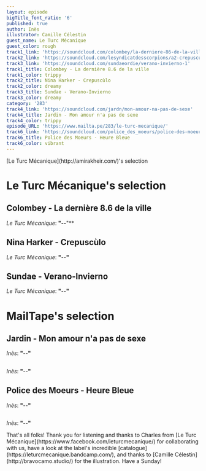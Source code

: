 ```yaml
---
layout: episode
bigTitle_font_ratio: '6'
published: true
author: Inès
illustrator: Camille Célestin
guest_name: Le Turc Mécanique
guest_color: rough
track1_link: 'https://soundcloud.com/colombey/la-derniere-86-de-la-ville'
track2_link: 'https://soundcloud.com/lesyndicatdesscorpions/a2-crepusculo'
track3_link: 'https://soundcloud.com/sundaeordie/verano-invierno-1'
track1_title: Colombey - La dernière 8.6 de la ville
track1_color: trippy
track2_title: Nina Harker - Crepuscùlo
track2_color: dreamy
track3_title: Sundae - Verano-Invierno
track3_color: dreamy
category: '283'
track4_link: 'https://soundcloud.com/jardn/mon-amour-na-pas-de-sexe'
track4_title: Jardin - Mon amour n'a pas de sexe
track4_color: trippy
episode_URL: 'https://www.mailta.pe/283/le-turc-mecanique/'
track6_link: 'https://soundcloud.com/police_des_moeurs/police-des-moeurs-heure-bleue-1'
track6_title: Police des Moeurs - Heure Bleue
track6_color: vibrant
---
```

<p id="introduction"> [Le Turc Mécanique](http://amirakheir.com/)'s selection</p>


# Le Turc Mécanique's selection


## Colombey - La dernière 8.6 de la ville
_Le Turc Mécanique_: **"--**"**

## Nina Harker - Crepuscùlo
_Le Turc Mécanique_: **"**--**"**

## Sundae - Verano-Invierno
_Le Turc Mécanique_: **"**--**"**


# MailTape's selection

## Jardin - Mon amour n'a pas de sexe
_Inès_: **"**--**"**

## 
_Inès_: **"**--**"**

## Police des Moeurs - Heure Bleue
_Inès_: **"**--**"**

## 
_Inès_: **"**--**"**

<p id="outroduction">That's all folks! Thank you for listening and thanks to Charles from [Le Turc Mécanique](https://www.facebook.com/leturcmecanique/) for collaborating with us, have a look at the label's incredible [catalogue](https://leturcmecanique.bandcamp.com/), and thanks to [Camille Célestin](http://bravocamo.studio/) for the illustration. Have a Sunday!</p>
